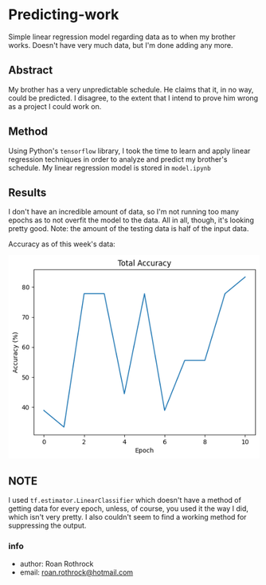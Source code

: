 # Predicting-work
Simple linear regression model regarding data as to when my brother works. Doesn't have
very much data, but I'm done adding any more.


## Abstract
My brother has a very unpredictable schedule. He claims that it, in no way, could be
predicted. I disagree, to the extent that I intend to prove him wrong as a project I
could work on.

## Method
Using Python's `tensorflow` library, I took the time to learn and apply linear regression
techniques in order to analyze and predict my brother's schedule. My linear regression
model is stored in `model.ipynb`

## Results
I don't have an incredible amount of data, so I'm not running too many epochs as to not
overfit the model to the data. All in all, though, it's looking pretty good. Note: the
amount of the testing data is half of the input data.

Accuracy as of this week's data:

![Accuracy is at 90% after only 10 epochs.](https://github.com/R-Rothrock/Predicting-work/blob/b43649df8e3de0199c56c4c0726bc58639ccb0b0/assets/this_week_accuracy.png)

NOTE
---
I used `tf.estimator.LinearClassifier` which doesn't have a method of getting data for
every epoch, unless, of course, you used it the way I did, which isn't very pretty.
I also couldn't seem to find a working method for suppressing the output.

### info
- author: Roan Rothrock
- email: roan.rothrock@hotmail.com
